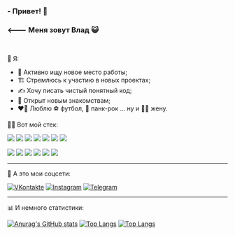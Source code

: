 ### - Привет! 👋
### <--- Меня зовут Влад 😺
<br>

👨 Я:

- 👷 Активно ищу новое место работы;
- 🏗️ Стремлюсь к участию в новых проектах;
- ✍️ Хочу писать чистый понятный код;
- 🤝 Открыт новым знакомствам;
- ❤️‍🔥 Люблю ⚽ футбол, 🎸 панк-рок ... ну и 👩‍🦱 жену.

👨‍💻 Вот мой стек:
<br>

![](https://img.shields.io/badge/-HTML-informational?style=flat&logo=html5&logoColor=white&color=4AB199)
![](https://img.shields.io/badge/-CSS-informational?style=flat&logo=css3&logoColor=white&color=4AB199)
![](https://img.shields.io/badge/-JavaScript-informational?style=flat&logo=javascript&logoColor=white&color=4AB199)
![](https://img.shields.io/badge/-React-informational?style=flat&logo=react&logoColor=white&color=4AB199)
![](https://img.shields.io/badge/-Git-informational?style=flat&logo=git&logoColor=white&color=4AB199)
![](https://img.shields.io/badge/-Node.js-informational?style=flat&logo=node.js&logoColor=white&color=4AB199)
![](https://img.shields.io/badge/-PM2-informational?style=flat&logo=pm2&logoColor=white&color=4AB199)

![](https://img.shields.io/badge/-MongoDB-informational?style=flat&logo=mongodb&logoColor=white&color=4AB199)
![](https://img.shields.io/badge/-Express-informational?style=flat&logo=express&logoColor=white&color=4AB199)
![](https://img.shields.io/badge/-Webpack-informational?style=flat&logo=webpack&logoColor=white&color=4AB199)
![](https://img.shields.io/badge/-Postman-informational?style=flat&logo=postman&logoColor=white&color=4AB199)
![](https://img.shields.io/badge/-Nginx-informational?style=flat&logo=nginx&logoColor=white&color=4AB199)
![](https://img.shields.io/badge/-Figma-informational?style=flat&logo=figma&logoColor=white&color=4AB199)

---
🥅 А это мои соцсети:
<br>

[![VKontakte](https://img.shields.io/badge/-VKontakte-informational?style=flat&logo=vk&logoColor=white&color=4AB199)](https://vk.com/chekentos)
[![Instagram](https://img.shields.io/badge/-Instagram-informational?style=flat&logo=instagram&logoColor=white&color=4AB199)](https://www.instagram.com/mistertoxicofficial)
[![Telegram](https://img.shields.io/badge/-Telegram-informational?style=flat&logo=telegram&logoColor=white&color=4AB199)](https://telegram.me/Bukingemskiy_oficial)

---
📊 И немного статистики:
<br>

[![Anurag's GitHub stats](https://github-readme-stats.vercel.app/api?username=Bukingemskiy&show_icons=true)](https://github.com/anuraghazra/github-readme-stats)
[![Top Langs](https://github-readme-stats.vercel.app/api/top-langs/?username=Bukingemskiy)](https://github.com/anuraghazra/github-readme-stats)
[![Top Langs](https://github-readme-stats.vercel.app/api/top-langs/?username=Bukingemskiy&layout=compact)](https://github.com/anuraghazra/github-readme-stats)
